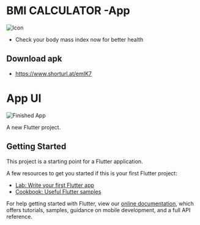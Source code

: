 # BMI CALCULATOR -App
![Icon](https://github.com/swaraj961/Quizzler/blob/master/images/ic_launcher.png)
- Check your body mass index now for better health
## Download apk 
- https://www.shorturl.at/emIK7

# App UI 

![Finished App](https://github.com/swaraj961/BMIBeautifulApp/blob/master/images/bmi-calc-demo.gif)

A new Flutter project.

## Getting Started

This project is a starting point for a Flutter application.

A few resources to get you started if this is your first Flutter project:

- [Lab: Write your first Flutter app](https://flutter.dev/docs/get-started/codelab)
- [Cookbook: Useful Flutter samples](https://flutter.dev/docs/cookbook)

For help getting started with Flutter, view our
[online documentation](https://flutter.dev/docs), which offers tutorials,
samples, guidance on mobile development, and a full API reference.

